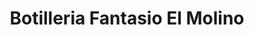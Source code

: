 ---
title: "Botilleria Fantasio El Molino"
url: /quillota/botilleria-fantasio-el-molino/
shop: alcohol
---